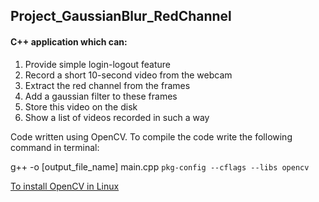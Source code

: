 ## Project_GaussianBlur_RedChannel

#### C++ application which can:
1. Provide simple login-logout feature 
2. Record a short 10-second video from the webcam 
3. Extract the red channel from the frames 
4. Add a gaussian filter to these frames 
5. Store this video on the disk 
6. Show a list of videos recorded in such a way 

Code written using OpenCV.
To compile the code write the following command in terminal:

g++ -o [output_file_name] main.cpp `pkg-config --cflags --libs opencv`

[To install OpenCV in Linux](http://www.codebind.com/linux-tutorials/install-opencv-ubuntu-18-04-lts-c-cpp-linux/)
